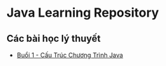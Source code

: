 # Java Learning Repository

## Các bài học lý thuyết

- [Buổi 1 - Cấu Trúc Chương Trình Java](Ly_Thuyet/Buoi-01/JavaProgramStructure.md)
